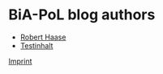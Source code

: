 # BiA-PoL blog authors

* [Robert Haase](https://biapol.github.io/blog/)
* [Testinhalt](link)


[Imprint](https://biapol.github.io/blog/imprint)
